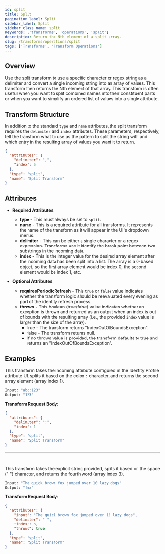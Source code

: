 ```yaml
---
id: split
title: Split
pagination_label: Split
sidebar_label: Split
sidebar_class_name: split
keywords: ['transforms', 'operations', 'split']
description: Return the Nth element of a split array.
slug: /transforms/operations/split
tags: ['Transforms', 'Transform Operations']
---
```


## Overview

Use the split transform to use a specific character or regex string as a delimiter and convert a single incoming string into an array of values. This transform then returns the Nth element of that array. This transform is often useful when you want to split combined names into their constituent parts or when you want to simplify an ordered list of values into a single attribute.

## Transform Structure

In addition to the standard `type` and `name` attributes, the split transform requires the `delimiter` and `index` attributes. These parameters, respectively, tell the transform what to use as the pattern to split the string with and which entry in the resulting array of values you want it to return.

```json
{
  "attributes": {
    "delimiter": ",",
    "index": 5
  },
  "type": "split",
  "name": "Split Transform"
}
```

## Attributes

- **Required Attributes**

  - **type** - This must always be set to `split`.
  - **name** - This is a required attribute for all transforms. It represents the name of the transform as it will appear in the UI's dropdown menus.
  - **delimiter** - This can be either a single character or a regex expression. Transforms use it identify the break point between two substrings in the incoming data.
  - **index** - This is the integer value for the desired array element after the incoming data has been split into a list. The array is a 0-based object, so the first array element would be index 0, the second element would be index 1, etc.

- **Optional Attributes**
  - **requiresPeriodicRefresh** - This `true` or `false` value indicates whether the transform logic should be reevaluated every evening as part of the identity refresh process.
  - **throws** - This boolean (true/false) value indicates whether an exception is thrown and returned as an output when an index is out of bounds with the resulting array (i.e., the provided `index` value is larger than the size of the array).
    - true - The transform returns "IndexOutOfBoundsException".
    - false - The transform returns null.
    - If no throws value is provided, the transform defaults to true and returns an "IndexOutOfBoundsException".

## Examples

This transform takes the incoming attribute configured in the Identity Profile attribute UI, splits it based on the colon `:` character, and returns the second array element (array index 1).

```bash
Input: "abc:123"
Output: "123"
```

**Transform Request Body**:

```json
{
  "attributes": {
    "delimiter": ":",
    "index": 1
  },
  "type": "split",
  "name": "Split Transform"
}
```

---

<p>&nbsp;</p>

This transform takes the explicit string provided, splits it based on the space (" ") character, and returns the fourth word (array index 3).

```bash
Input: "The quick brown fox jumped over 10 lazy dogs"
Output: "fox"
```

**Transform Request Body**:

```json
{
  "attributes": {
    "input": "The quick brown fox jumped over 10 lazy dogs",
    "delimiter": " ",
    "index": 3,
    "throws": true
  },
  "type": "split",
  "name": "Split Transform"
}
```
